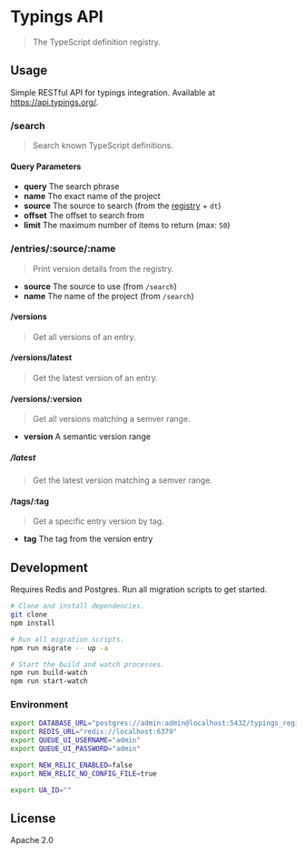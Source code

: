 # Typings API

> The TypeScript definition registry.

## Usage

Simple RESTful API for typings integration. Available at https://api.typings.org/.

### /search

> Search known TypeScript definitions.

#### Query Parameters

* **query** The search phrase
* **name** The exact name of the project
* **source** The source to search (from the [registry](https://github.com/typings/registry#structure) + `dt`)
* **offset** The offset to search from
* **limit** The maximum number of items to return (max: `50`)

### /entries/:source/:name

> Print version details from the registry.

* **source** The source to use (from `/search`)
* **name** The name of the project (from `/search`)

#### /versions

> Get all versions of an entry.

#### /versions/latest

> Get the latest version of an entry.

#### /versions/:version

> Get all versions matching a semver range.

* **version** A semantic version range

##### /latest

> Get the latest version matching a semver range.

#### /tags/:tag

> Get a specific entry version by tag.

* **tag** The tag from the version entry

## Development

Requires Redis and Postgres. Run all migration scripts to get started.

```sh
# Clone and install dependencies.
git clone
npm install

# Run all migration scripts.
npm run migrate -- up -a

# Start the build and watch processes.
npm run build-watch
npm run start-watch
```

### Environment

```sh
export DATABASE_URL="postgres://admin:admin@localhost:5432/typings_registry"
export REDIS_URL="redis://localhost:6379"
export QUEUE_UI_USERNAME="admin"
export QUEUE_UI_PASSWORD="admin"

export NEW_RELIC_ENABLED=false
export NEW_RELIC_NO_CONFIG_FILE=true

export UA_ID=""
```

## License

Apache 2.0
